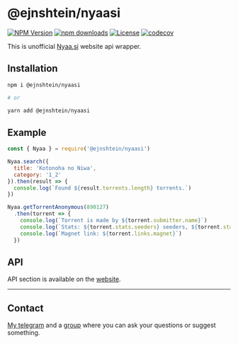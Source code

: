 # @ejnshtein/nyaasi

[![NPM Version](https://img.shields.io/npm/v/@ejnshtein/nyaasi.svg?style=flat-square)](https://www.npmjs.com/package/@ejnshtein/nyaasi)
[![npm downloads](https://img.shields.io/npm/dm/@ejnshtein/nyaasi.svg?style=flat-square)](http://npm-stat.com/charts.html?package=@ejnshtein/nyaasi)
[![License](https://img.shields.io/npm/l/@ejnshtein/nyaasi?style=flat-square)](https://github.com/ejnshtein/nyaasi)
[![codecov](https://codecov.io/gh/ejnshtein/nyaa-api/branch/master/graph/badge.svg)](https://codecov.io/gh/ejnshtein/nyaa-api)

This is unofficial [Nyaa.si](https://nyaa.si) website api wrapper.

## Installation

```bash
npm i @ejnshtein/nyaasi

# or

yarn add @ejnshtein/nyaasi
```

## Example

```js
const { Nyaa } = require('@ejnshtein/nyaasi')

Nyaa.search({
  title: 'Kotonoha no Niwa',
  category: '1_2'
}).then(result => {
  console.log(`Found ${result.torrents.length} torrents.`)
})

Nyaa.getTorrentAnonymous(890127)
  .then(torrent => {
    console.log(`Torrent is made by ${torrent.submitter.name}`)
    console.log(`Stats: ${torrent.stats.seeders} seeders, ${torrent.stats.leechers} leechers and ${torrent.stats.downloaded} downloads.`)
    console.log(`Magnet link: ${torrent.links.magnet}`)
  })

```

## API

API section is available on the [website](https://ejnshtein.github.io/nyaa-api/).


---

## Contact

[My telegram](https://t.me/ejnshtein) and a [group](https://t.me/nyaasi_chat) where you can ask your questions or suggest something.
